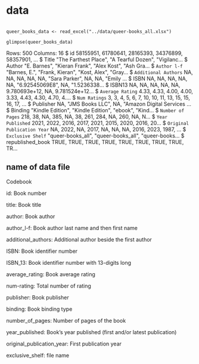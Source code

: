 # data


```{r load-data}

queer_books_data <- read_excel("../data/queer-books_all.xlsx")

```

```{r glimpse-data-frame}
glimpse(queer_books_data)
```
Rows: 500
Columns: 16
$ id                          <dbl> 58155951, 61780641, 28165393, 34376899, 58357901, …
$ Title                       <chr> "The Farthest Place", "A Tearful Dozen", "Vigilanc…
$ Author                      <chr> "E. Barnes", "Kieran Frank", "Alex Kost", "Ash Gra…
$ `Author l-f`                <chr> "Barnes, E.", "Frank, Kieran", "Kost, Alex", "Gray…
$ `Additional Authors`        <chr> NA, NA, NA, NA, NA, "Sara Parker", NA, NA, "Emily …
$ ISBN                        <chr> NA, NA, NA, NA, NA, "6.92545069E8", NA, "1.5236338…
$ ISBN13                      <dbl> NA, NA, NA, NA, NA, 9.780693e+12, NA, 9.781524e+12…
$ `Average Rating`            <dbl> 4.33, 4.33, 4.00, 4.00, 3.33, 4.43, 4.30, 4.70, 4.…
$ `Num Ratings`               <dbl> 3, 3, 4, 5, 6, 7, 10, 10, 11, 13, 15, 15, 16, 17, …
$ Publisher                   <chr> NA, "JMS Books LLC", NA, "Amazon Digital Services …
$ Binding                     <chr> "Kindle Edition", "Kindle Edition", "ebook", "Kind…
$ `Number of Pages`           <dbl> 218, 38, NA, 385, NA, 38, 261, 284, NA, 260, NA, N…
$ `Year Published`            <dbl> 2021, 2022, 2016, 2017, 2021, 2015, 2020, 2016, 20…
$ `Original Publication Year` <dbl> NA, 2022, NA, 2017, NA, NA, NA, 2016, 2023, 1987, …
$ `Exclusive Shelf`           <chr> "queer-books_all", "queer-books_all", "queer-books…
$ republished_book            <lgl> TRUE, TRUE, TRUE, TRUE, TRUE, TRUE, TRUE, TRUE, TR…

## name of data file

Codebook

id: Book number

title: Book title

author: Book author

author_l-f: Book author last name and then first name

additional_authors: Additional author beside the first author

ISBN: Book identifier number

ISBN_13: Book identifier number with 13-digits long

average_rating: Book average rating 

num-rating: Total number of rating 

publisher: Book publisher

binding: Book binding type

number_of_pages: Number of pages of the book

year_published: Book’s year published (first and/or latest publication)

original_publication_year: First publication year

exclusive_shelf: file name
